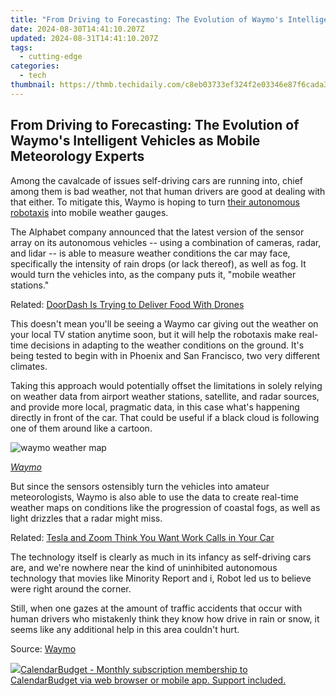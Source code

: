 ```yaml
---
title: "From Driving to Forecasting: The Evolution of Waymo's Intelligent Vehicles as Mobile Meteorology Experts"
date: 2024-08-30T14:41:10.207Z
updated: 2024-08-31T14:41:10.207Z
tags:
  - cutting-edge
categories:
  - tech
thumbnail: https://thmb.techidaily.com/c8eb03733ef324f2e03346e87f6cada30d7b235c94f4a554171c0d3d8d2b2eb3.jpg
---
```


## From Driving to Forecasting: The Evolution of Waymo's Intelligent Vehicles as Mobile Meteorology Experts

Among the cavalcade of issues self-driving cars are running into, chief among them is bad weather, not that human drivers are good at dealing with that either. To mitigate this, Waymo is hoping to turn [their autonomous robotaxis](https://facebook-video-footage.techidaily.com/new-the-art-of-turning-youtube-media-on-its-head/) into mobile weather gauges.

 The Alphabet company announced that the latest version of the sensor array on its autonomous vehicles -- using a combination of cameras, radar, and lidar -- is able to measure weather conditions the car may face, specifically the intensity of rain drops (or lack thereof), as well as fog. It would turn the vehicles into, as the company puts it, "mobile weather stations."

Related: [DoorDash Is Trying to Deliver Food With Drones](https://remote-screen-capture.techidaily.com/the-essential-guide-to-video-spinning-in-vlc-media-player-for-2024/) 

 This doesn't mean you'll be seeing a Waymo car giving out the weather on your local TV station anytime soon, but it will help the robotaxis make real-time decisions in adapting to the weather conditions on the ground. It's being tested to begin with in Phoenix and San Francisco, two very different climates.

 Taking this approach would potentially offset the limitations in solely relying on weather data from airport weather stations, satellite, and radar sources, and provide more local, pragmatic data, in this case what's happening directly in front of the car. That could be useful if a black cloud is following one of them around like a cartoon.

![waymo weather map](https://static1.howtogeekimages.com/wordpress/wp-content/uploads/2022/11/imageedit_12_8938980983.png) 

_[Waymo](https://blog.waymo.com/2022/11/using-cutting-edge-weather-research-to-advance-the-Waymo-Driver.html)_

 But since the sensors ostensibly turn the vehicles into amateur meteorologists, Waymo is also able to use the data to create real-time weather maps on conditions like the progression of coastal fogs, as well as light drizzles that a radar might miss.

Related: [Tesla and Zoom Think You Want Work Calls in Your Car](https://extra-skills.techidaily.com/in-2024-inside-vivas-video-app-a-complete-analysis/) 

 The technology itself is clearly as much in its infancy as self-driving cars are, and we're nowhere near the kind of uninhibited autonomous technology that movies like Minority Report and i, Robot led us to believe were right around the corner.

 Still, when one gazes at the amount of traffic accidents that occur with human drivers who mistakenly think they know how drive in rain or snow, it seems like any additional help in this area couldn't hurt.

 Source: [Waymo](https://blog.waymo.com/2022/11/using-cutting-edge-weather-research-to-advance-the-Waymo-Driver.html)

<ins class="adsbygoogle"
     style="display:block"
     data-ad-format="autorelaxed"
     data-ad-client="ca-pub-7571918770474297"
     data-ad-slot="1223367746"></ins>



<ins class="adsbygoogle"
     style="display:block"
     data-ad-client="ca-pub-7571918770474297"
     data-ad-slot="8358498916"
     data-ad-format="auto"
     data-full-width-responsive="true"></ins>



<!-- affiliate ads begin -->
<a href="https://secure.2checkout.com/order/checkout.php?PRODS=37701530&QTY=1&AFFILIATE=108875&CART=1"><img src="https://secure.avangate.com/images/merchant/6fe0c81e3f9438db11ebbfba6c5ce460/products/copy_cbLogo_with_text_blue.png" border="0">CalendarBudget - Monthly subscription membership to CalendarBudget via web browser or mobile app. Support included. </a>
<!-- affiliate ads end -->